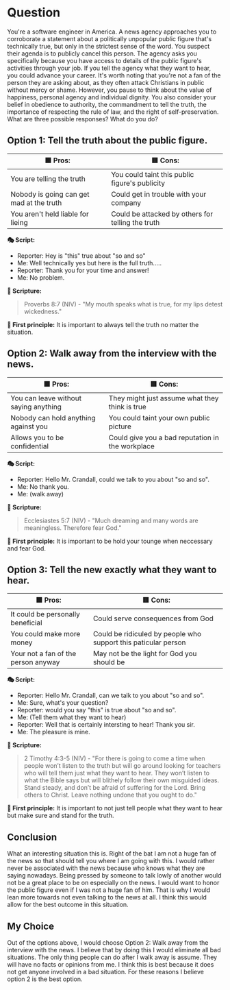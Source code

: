 # Question

You're a software engineer in America. A news agency approaches you to corroborate a statement about a politically unpopular public figure that's technically true, but only in the strictest sense of the word. You suspect their agenda is to publicly cancel this person. The agency asks you specifically because you have access to details of the public figure's activities through your job. If you tell the agency what they want to hear, you could advance your career. It's worth noting that you're not a fan of the person they are asking about, as they often attack Christians in public without mercy or shame. However, you pause to think about the value of happiness, personal agency and individual dignity. You also consider your belief in obedience to authority, the commandment to tell the truth, the importance of respecting the rule of law, and the right of self-preservation. What are three possible responses? What do you do?

## Option 1: Tell the truth about the public figure.

| **🟩 Pros:** | **🟥 Cons:** |
| ------------- | ------------- |
| You are telling the truth | You could taint this public figure's publicity |
| Nobody is going can get mad at the truth | Could get in trouble with your company | 
| You aren't held liable for lieing | Could be attacked by others for telling the truth |

**🎭 Script:**

 - Reporter: Hey is "this" true about "so and so"
 - Me: Well technically yes but here is the full truth.....
 - Reporter: Thank you for your time and answer!
 - Me: No problem.

**📖 Scripture:**

> Proverbs 8:7 (NIV) - "My mouth speaks what is true, for my lips detest wickedness."

**🤔 First principle:**
It is important to always tell the truth no matter the situation.

## Option 2: Walk away from the interview with the news.

| **🟩 Pros:** | **🟥 Cons:** |
| ------------- | ------------- |
| You can leave without saying anything | They might just assume what they think is true |
| Nobody can hold anything against you | You could taint your own public picture | 
| Allows you to be confidential | Could give you a bad reputation in the workplace |

**🎭 Script:**

 - Reporter: Hello Mr. Crandall, could we talk to you about "so and so".
 - Me: No thank you.
 - Me: (walk away)

**📖 Scripture:**

> Ecclesiastes 5:7 (NIV) - "Much dreaming and many words are meaningless. Therefore fear God."

**🤔 First principle:**
It is important to be hold your tounge when neccessary and fear God.

## Option 3: Tell the new exactly what they want to hear.

| **🟩 Pros:** | **🟥 Cons:** |
| ------------- | ------------- |
| It could be personally beneficial | Could serve consequences from God |
| You could make more money | Could be ridiculed by people who support this paticular person | 
| Your not a fan of the person anyway | May not be the light for God you should be | 

**🎭 Script:**

- Reporter: Hello Mr. Crandall, can we talk to you about "so and so".
- Me: Sure, what's your question?
- Reporter: would you say "this" is true about "so and so".
- Me: (Tell them what they want to hear)
- Reporter: Well that is certainly intersting to hear! Thank you sir.
- Me: The pleasure is mine. 

**📖 Scripture:**

 > 2 Timothy 4:3-5 (NIV) - "For there is going to come a time when people won’t listen to the truth but will go around looking for teachers who will tell them just what they want to hear. They won’t listen to what the Bible says but will blithely follow their own misguided ideas. Stand steady, and don’t be afraid of suffering for the Lord. Bring others to Christ. Leave nothing undone that you ought to do."

**🤔 First principle:**
It is important to not just tell people what they want to hear but make sure and stand for the truth. 

## Conclusion

What an interesting situation this is. Right of the bat I am not a huge fan of the news so that should tell you where I am going with this. I would rather never be associated with the news because who knows what they are saying nowadays.
Being pressed by someone to talk lowly of another would not be a great place to be on especially on the news. I would want to honor the public figure even if I was not a huge fan of him. That is why I would lean more towards not even talking to the news at all.
I think this would allow for the best outcome in this situation.

## My Choice

Out of the options above, I would choose Option 2: Walk away from the interview with the news. I believe that by doing this I would eliminate all bad situations. The only thing people can do after I walk away is assume. They will have no facts or opinions from me.
I think this is best because it does not get anyone involved in a bad situation. For these reasons I believe option 2 is the best option.



